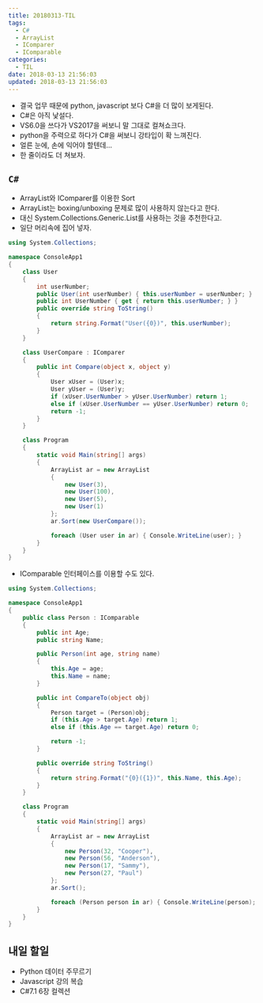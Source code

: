 ```yaml
---
title: 20180313-TIL
tags:
  - C#
  - ArrayList
  - IComparer
  - IComparable
categories:
  - TIL
date: 2018-03-13 21:56:03
updated: 2018-03-13 21:56:03
---
```


* 결국 업무 때문에 python, javascript 보다 C#을 더 많이 보게된다.
* C#은 아직 낯설다.
* VS6.0을 쓰다가 VS2017을 써보니 말 그대로 컬쳐쇼크다.
* python을 주력으로 하다가 C#을 써보니 강타입이 확 느껴진다.
* 얼른 눈에, 손에 익어야 할텐데...
* 한 줄이라도 더 쳐보자.

## `C#`

* ArrayList와 IComparer를 이용한 Sort
* ArrayList는 boxing/unboxing 문제로 많이 사용하지 않는다고 한다.
* 대신 System.Collections.Generic.List<T>를 사용하는 것을 추천한다고.
* 일단 머리속에 집어 넣자.

```cs
using System.Collections;

namespace ConsoleApp1
{
    class User
    {
        int userNumber;
        public User(int userNumber) { this.userNumber = userNumber; }
        public int UserNumber { get { return this.userNumber; } }
        public override string ToString()
        {
            return string.Format("User({0})", this.userNumber);
        }
    }

    class UserCompare : IComparer
    {
        public int Compare(object x, object y)
        {
            User xUser = (User)x;
            User yUser = (User)y;
            if (xUser.UserNumber > yUser.UserNumber) return 1;
            else if (xUser.UserNumber == yUser.UserNumber) return 0;
            return -1;
        }
    }

    class Program
    {
        static void Main(string[] args)
        {
            ArrayList ar = new ArrayList
            {
                new User(3),
                new User(100),
                new User(5),
                new User(1)
            };
            ar.Sort(new UserCompare());

            foreach (User user in ar) { Console.WriteLine(user); }
        }
    }
}
```

* IComparable 인터페이스를 이용할 수도 있다.

```cs
using System.Collections;

namespace ConsoleApp1
{
    public class Person : IComparable
    {
        public int Age;
        public string Name;

        public Person(int age, string name)
        {
            this.Age = age;
            this.Name = name;
        }

        public int CompareTo(object obj)
        {
            Person target = (Person)obj;
            if (this.Age > target.Age) return 1;
            else if (this.Age == target.Age) return 0;

            return -1;
        }

        public override string ToString()
        {
            return string.Format("{0}({1})", this.Name, this.Age);
        }
    }

    class Program
    {
        static void Main(string[] args)
        {
            ArrayList ar = new ArrayList
            {
                new Person(32, "Cooper"),
                new Person(56, "Anderson"),
                new Person(17, "Sammy"),
                new Person(27, "Paul")
            };
            ar.Sort();

            foreach (Person person in ar) { Console.WriteLine(person); }
        }
    }
}
```

## 내일 할일

* Python 데이터 주무르기
* Javascript 강의 복습
* C#7.1 6장 컬렉션
